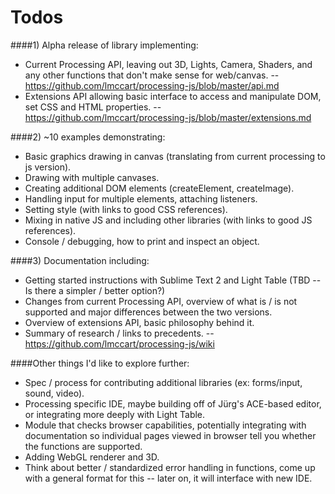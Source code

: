 Todos
=====


####1) Alpha release of library implementing: 
+ Current Processing API, leaving out 3D, Lights, Camera, Shaders, and any other functions that don't make sense for web/canvas. -- https://github.com/lmccart/processing-js/blob/master/api.md
+ Extensions API allowing basic interface to access and manipulate DOM, set CSS and HTML properties. -- https://github.com/lmccart/processing-js/blob/master/extensions.md

####2) ~10 examples demonstrating:
+ Basic graphics drawing in canvas (translating from current processing to js version).
+ Drawing with multiple canvases.
+ Creating additional DOM elements (createElement, createImage).
+ Handling input for multiple elements, attaching listeners.
+ Setting style (with links to good CSS references).
+ Mixing in native JS and including other libraries (with links to good JS references).
+ Console / debugging, how to print and inspect an object.

####3) Documentation including:
+ Getting started instructions with Sublime Text 2 and Light Table (TBD -- Is there a simpler / better option?)
+ Changes from current Processing API, overview of what is / is not supported and major differences between the two versions.
+ Overview of extensions API, basic philosophy behind it.
+ Summary of research / links to precedents. -- https://github.com/lmccart/processing-js/wiki

####Other things I'd like to explore further:
+ Spec / process for contributing additional libraries (ex: forms/input, sound, video).
+ Processing specific IDE, maybe building off of Jürg's ACE-based editor, or integrating more deeply with Light Table.
+ Module that checks browser capabilities, potentially integrating with documentation so individual pages viewed in browser tell you whether the functions are supported.
+ Adding WebGL renderer and 3D.
+ Think about better / standardized error handling in functions, come up with a general format for this -- later on, it will interface with new IDE.

